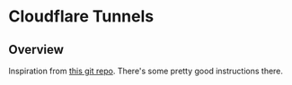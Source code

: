 # Cloudflare Tunnels

## Overview

Inspiration from [this git repo](https://github.com/TheBestPessimist/cloudflare-tunnel-docker-compose-example). There's some pretty good instructions there.
